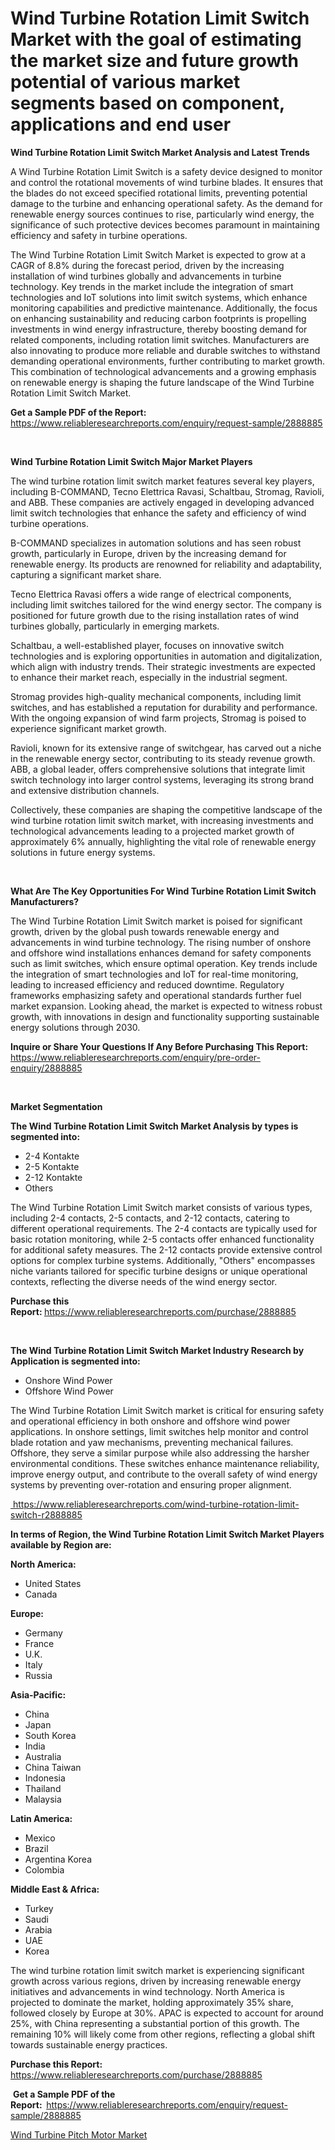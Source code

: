 <p><h1>Wind Turbine Rotation Limit Switch Market with the goal of estimating the market size and future growth potential of various market segments based on component, applications and end user</h1></p><p><strong>Wind Turbine Rotation Limit Switch Market Analysis and Latest Trends</strong></p>
<p><p>A Wind Turbine Rotation Limit Switch is a safety device designed to monitor and control the rotational movements of wind turbine blades. It ensures that the blades do not exceed specified rotational limits, preventing potential damage to the turbine and enhancing operational safety. As the demand for renewable energy sources continues to rise, particularly wind energy, the significance of such protective devices becomes paramount in maintaining efficiency and safety in turbine operations.</p><p>The Wind Turbine Rotation Limit Switch Market is expected to grow at a CAGR of 8.8% during the forecast period, driven by the increasing installation of wind turbines globally and advancements in turbine technology. Key trends in the market include the integration of smart technologies and IoT solutions into limit switch systems, which enhance monitoring capabilities and predictive maintenance. Additionally, the focus on enhancing sustainability and reducing carbon footprints is propelling investments in wind energy infrastructure, thereby boosting demand for related components, including rotation limit switches. Manufacturers are also innovating to produce more reliable and durable switches to withstand demanding operational environments, further contributing to market growth. This combination of technological advancements and a growing emphasis on renewable energy is shaping the future landscape of the Wind Turbine Rotation Limit Switch Market.</p></p>
<p><strong>Get a Sample PDF of the Report:&nbsp;</strong> <a href="https://www.reliableresearchreports.com/enquiry/request-sample/2888885?utm_campaign=2657&utm_medium=2&utm_source=Github&utm_content=ia&utm_term=14032025&utm_id=wind-turbine-rotation-limit-switch">https://www.reliableresearchreports.com/enquiry/request-sample/2888885</a></p>
<p>&nbsp;</p>
<p><strong>Wind Turbine Rotation Limit Switch Major Market Players</strong></p>
<p><p>The wind turbine rotation limit switch market features several key players, including B-COMMAND, Tecno Elettrica Ravasi, Schaltbau, Stromag, Ravioli, and ABB. These companies are actively engaged in developing advanced limit switch technologies that enhance the safety and efficiency of wind turbine operations.</p><p>B-COMMAND specializes in automation solutions and has seen robust growth, particularly in Europe, driven by the increasing demand for renewable energy. Its products are renowned for reliability and adaptability, capturing a significant market share.</p><p>Tecno Elettrica Ravasi offers a wide range of electrical components, including limit switches tailored for the wind energy sector. The company is positioned for future growth due to the rising installation rates of wind turbines globally, particularly in emerging markets.</p><p>Schaltbau, a well-established player, focuses on innovative switch technologies and is exploring opportunities in automation and digitalization, which align with industry trends. Their strategic investments are expected to enhance their market reach, especially in the industrial segment.</p><p>Stromag provides high-quality mechanical components, including limit switches, and has established a reputation for durability and performance. With the ongoing expansion of wind farm projects, Stromag is poised to experience significant market growth.</p><p>Ravioli, known for its extensive range of switchgear, has carved out a niche in the renewable energy sector, contributing to its steady revenue growth. ABB, a global leader, offers comprehensive solutions that integrate limit switch technology into larger control systems, leveraging its strong brand and extensive distribution channels.</p><p>Collectively, these companies are shaping the competitive landscape of the wind turbine rotation limit switch market, with increasing investments and technological advancements leading to a projected market growth of approximately 6% annually, highlighting the vital role of renewable energy solutions in future energy systems.</p></p>
<p>&nbsp;</p>
<p><strong>What Are The Key Opportunities For Wind Turbine Rotation Limit Switch Manufacturers?</strong></p>
<p><p>The Wind Turbine Rotation Limit Switch market is poised for significant growth, driven by the global push towards renewable energy and advancements in wind turbine technology. The rising number of onshore and offshore wind installations enhances demand for safety components such as limit switches, which ensure optimal operation. Key trends include the integration of smart technologies and IoT for real-time monitoring, leading to increased efficiency and reduced downtime. Regulatory frameworks emphasizing safety and operational standards further fuel market expansion. Looking ahead, the market is expected to witness robust growth, with innovations in design and functionality supporting sustainable energy solutions through 2030.</p></p>
<p><strong>Inquire or Share Your Questions If Any Before Purchasing This Report:</strong> <a href="https://www.reliableresearchreports.com/enquiry/pre-order-enquiry/2888885?utm_campaign=2657&utm_medium=2&utm_source=Github&utm_content=ia&utm_term=14032025&utm_id=wind-turbine-rotation-limit-switch">https://www.reliableresearchreports.com/enquiry/pre-order-enquiry/2888885</a></p>
<p>&nbsp;</p>
<p><strong>Market Segmentation</strong></p>
<p><strong>The Wind Turbine Rotation Limit Switch Market Analysis by types is segmented into:</strong></p>
<p><ul><li>2-4 Kontakte</li><li>2-5 Kontakte</li><li>2-12 Kontakte</li><li>Others</li></ul></p>
<p><p>The Wind Turbine Rotation Limit Switch market consists of various types, including 2-4 contacts, 2-5 contacts, and 2-12 contacts, catering to different operational requirements. The 2-4 contacts are typically used for basic rotation monitoring, while 2-5 contacts offer enhanced functionality for additional safety measures. The 2-12 contacts provide extensive control options for complex turbine systems. Additionally, "Others" encompasses niche variants tailored for specific turbine designs or unique operational contexts, reflecting the diverse needs of the wind energy sector.</p></p>
<p><strong>Purchase this Report:&nbsp;</strong><a href="https://www.reliableresearchreports.com/purchase/2888885?utm_campaign=2657&utm_medium=2&utm_source=Github&utm_content=ia&utm_term=14032025&utm_id=wind-turbine-rotation-limit-switch">https://www.reliableresearchreports.com/purchase/2888885</a></p>
<p>&nbsp;</p>
<p><strong>The Wind Turbine Rotation Limit Switch Market Industry Research by Application is segmented into:</strong></p>
<p><ul><li>Onshore Wind Power</li><li>Offshore Wind Power</li></ul></p>
<p><p>The Wind Turbine Rotation Limit Switch market is critical for ensuring safety and operational efficiency in both onshore and offshore wind power applications. In onshore settings, limit switches help monitor and control blade rotation and yaw mechanisms, preventing mechanical failures. Offshore, they serve a similar purpose while also addressing the harsher environmental conditions. These switches enhance maintenance reliability, improve energy output, and contribute to the overall safety of wind energy systems by preventing over-rotation and ensuring proper alignment.</p></p>
<p><a href="https://www.reliableresearchreports.com/wind-turbine-rotation-limit-switch-r2888885?utm_campaign=2657&utm_medium=2&utm_source=Github&utm_content=ia&utm_term=14032025&utm_id=wind-turbine-rotation-limit-switch">&nbsp;https://www.reliableresearchreports.com/wind-turbine-rotation-limit-switch-r2888885</a></p>
<p><strong>In terms of Region, the Wind Turbine Rotation Limit Switch Market Players available by Region are:</strong></p>
<p>
    <p> <strong> North America: </strong>
        <ul>
            <li>United States</li>
            <li>Canada</li>
        </ul>
        </p> 
    <p> <strong> Europe: </strong>
        <ul>
            <li>Germany</li>
            <li>France</li>
            <li>U.K.</li>
            <li>Italy</li>
            <li>Russia</li>
        </ul>
        </p> 
    <p> <strong> Asia-Pacific: </strong>
        <ul>
            <li>China</li>
            <li>Japan</li>
            <li>South Korea</li>
            <li>India</li>
            <li>Australia</li>
            <li>China Taiwan</li>
            <li>Indonesia</li>
            <li>Thailand</li>
            <li>Malaysia</li>
        </ul>
        </p> 
    <p> <strong> Latin America: </strong>
        <ul>
            <li>Mexico</li>
            <li>Brazil</li>
            <li>Argentina Korea</li>
            <li>Colombia</li>
        </ul>
        </p> 
    <p> <strong> Middle East & Africa: </strong>
        <ul>
            <li>Turkey</li>
            <li>Saudi</li>
            <li>Arabia</li>
            <li>UAE</li>
            <li>Korea</li>
        </ul>
    </p>
    </p>
<p><p>The wind turbine rotation limit switch market is experiencing significant growth across various regions, driven by increasing renewable energy initiatives and advancements in wind technology. North America is projected to dominate the market, holding approximately 35% share, followed closely by Europe at 30%. APAC is expected to account for around 25%, with China representing a substantial portion of this growth. The remaining 10% will likely come from other regions, reflecting a global shift towards sustainable energy practices.</p></p>
<p><strong>Purchase this Report: </strong><a href="https://www.reliableresearchreports.com/purchase/2888885?utm_campaign=2657&utm_medium=2&utm_source=Github&utm_content=ia&utm_term=14032025&utm_id=wind-turbine-rotation-limit-switch">https://www.reliableresearchreports.com/purchase/2888885</a></p>
<p>&nbsp;<strong>Get a Sample PDF of the Report:&nbsp;&nbsp;</strong><a href="https://www.reliableresearchreports.com/enquiry/request-sample/2888885?utm_campaign=2657&utm_medium=2&utm_source=Github&utm_content=ia&utm_term=14032025&utm_id=wind-turbine-rotation-limit-switch">https://www.reliableresearchreports.com/enquiry/request-sample/2888885</a></p>
<p><strong></strong></p>
<p><p><a href="https://github.com/waverlyam689/Market-Research-Report-List-1/blob/main/wind-turbine-pitch-motor-market.md?utm_campaign=2657&utm_medium=2&utm_source=Github&utm_content=ia&utm_term=14032025&utm_id=wind-turbine-rotation-limit-switch">Wind Turbine Pitch Motor Market</a></p></p>